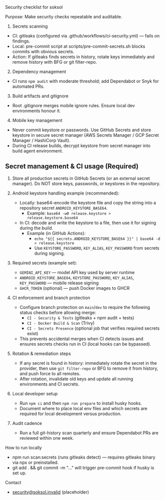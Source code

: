 Security checklist for soksol

Purpose: Make security checks repeatable and auditable.

1) Secrets scanning
- CI: gitleaks (configured via .github/workflows/ci-security.yml) — fails on findings.
- Local: pre-commit script at scripts/pre-commit-secrets.sh blocks commits with obvious secrets.
- Action: If gitleaks finds secrets in history, rotate keys immediately and remove history with BFG or git filter-repo.

2) Dependency management
- CI runs `npm audit` with moderate threshold; add Dependabot or Snyk for automated PRs.

3) Build artifacts and gitignore
- Root .gitignore merges mobile ignore rules. Ensure local dev environments honour it.

4) Mobile key management
- Never commit keystore or passwords. Use GitHub Secrets and store keystore in secure secret manager (AWS Secrets Manager / GCP Secret Manager / HashiCorp Vault).
- During CI release builds, decrypt keystore from secret manager into build agent environment.

## Secret management & CI usage (Required)

1. Store all production secrets in GitHub Secrets (or an external secret manager). Do NOT store keys, passwords, or keystores in the repository.

2. Android keystore handling example (recommended):
   - Locally: base64-encode the keystore file and copy the string into a repository secret `ANDROID_KEYSTORE_BASE64`.
     - Example: `base64 -w0 release.keystore > release.keystore.base64`
   - In CI: decode and write the keystore to a file, then use it for signing during the build.
     - Example (in GitHub Actions):
       - `echo "${{ secrets.ANDROID_KEYSTORE_BASE64 }}" | base64 -d > release.keystore`
       - Use `KEYSTORE_PASSWORD`, `KEY_ALIAS`, `KEY_PASSWORD` from secrets during signing.

3. Required secrets (example set):
   - `GEMINI_API_KEY` — model API key used by server runtime
   - `ANDROID_KEYSTORE_BASE64`, `KEYSTORE_PASSWORD`, `KEY_ALIAS`, `KEY_PASSWORD` — mobile release signing
   - `GHCR_TOKEN` (optional) — push Docker images to GHCR

4. CI enforcement and branch protection
   - Configure branch protection on `main`/`dev` to require the following status checks before allowing merge:
     - `CI - Security & Tests` (gitleaks + npm audit + tests)
     - `CI - Docker Build & Scan` (Trivy)
     - `CI - Secrets Presence` (optional job that verifies required secrets exist)
   - This prevents accidental merges when CI detects issues and ensures secrets checks run in CI (local hooks can be bypassed).

5. Rotation & remediation steps
   - If any secret is found in history: immediately rotate the secret in the provider, then use `git filter-repo` or BFG to remove it from history, and push force to all remotes.
   - After rotation, invalidate old keys and update all running environments and CI secrets.

6. Local developer setup
   - Run `npm ci` and then `npm run prepare` to install husky hooks.
   - Document where to place local env files and which secrets are required for local development versus production.

7. Audit cadence
   - Run a full git-history scan quarterly and ensure Dependabot PRs are reviewed within one week.

How to run locally
- npm run scan:secrets (runs gitleaks detect) — requires gitleaks binary via npx or preinstalled.
- git add . && git commit -m "..." will trigger pre-commit hook if husky is set up.

Contact
- security@soksol.invalid (placeholder)
